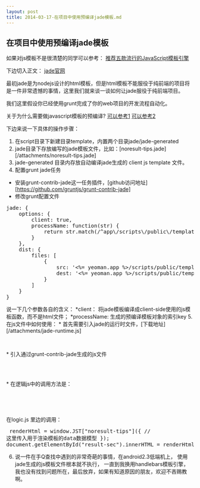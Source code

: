 ```yaml
---
layout: post
title: 2014-03-17-在项目中使用预编译jade模板.md
---
```


## 在项目中使用预编译jade模板
如果对js模板不是很清楚的同学可以参考： [推荐五款流行的JavaScript模板引擎](/all/web/2014/03/16/推荐五款流行的JavaScript模板引擎.html)

下边切入正文： [jade官网](http://jade-lang.com/)

最初jade是为nodejs设计的html模板，但是html模板不能服役于纯前端的项目将是一件非常遗憾的事情，这里我们就来谈一谈如何让jade服役于纯前端项目。

我们这里假设你已经使用grunt完成了你的web项目的开发流程自动化。

关于为什么需要做javascript模板的预编译?
[可以参考1](http://lostechies.com/derickbailey/2012/04/10/javascript-performance-pre-compiling-and-caching-html-templates/)
[可以参考2](http://stackoverflow.com/questions/13536262/what-is-javascript-template-precompiling)

下边来说一下具体的操作步骤：
1. 在script目录下新建目录template，内置两个目录jade/jade-generated
2. jade目录下存放编写的jade模板文件，比如：[noresult-tips.jade][/attachments/noresult-tips.jade]
3. jade-generated 目录内存放自动编译jade生成的 client js template 文件。
4. 配置grunt jade任务
* 安装grunt-contrib-jade这一任务插件，[github访问地址][https://github.com/gruntjs/grunt-contrib-jade]
* 修改grunt配置文件
<pre class="brush: js">
jade: {
    options: {
        client: true,
        processName: function(str) {
            return str.match(/^app\/scripts\/public\/template\/jade\/(.*)\.jade$/)[1];
        }
    },
    dist: {
        files: [
            {
                src: '<%= yeoman.app %>/scripts/public/template/jade/noresult-tips.jade',
                dest: '<%= yeoman.app %>/scripts/public/template/jade-generated/noresult-tips.js'
            }
        ]
    }
}
</pre>
说一下几个参数各自的含义：
    *client： 将jade模板编译成client-side使用的js模板函数，而不是html文件；
    *processName: 生成的预编译模板对象的索引key
5. 在js文件中如何使用：
    * 首先需要引入jade的运行时文件，[下载地址][/attachments/jade-runtime.js]
        <pre class="brush: js">
            <script src="scripts/public/template/jade/jade-runtime.js"></script>
        </pre>
    * 引入通过grunt-contrib-jade生成的js文件
        <pre class="brush: js">
            <script src="scripts/public/template/jade/jade-runtime.js"></script>
            <script src="scripts/public/template/jade-generated/noresult-tips.js"></script>
        </pre>
    * 在逻辑js中的调用方法是：
        <pre class="brush: js">
            <script src="scripts/public/template/jade/jade-runtime.js"></script>
            <script src="scripts/public/template/jade-generated/noresult-tips.js"></script>
            <script src="scripts/logic.js"></script>
        </pre>
        在logic.js 里边的调用：
        <pre class="brush: js">
            renderHtml = window.JST["noresult-tips"]({
                // 这里传入用于渲染模板的data数据模型
            });
            document.getElementById("result-sec").innerHTML = renderHtml
        </pre>

6. 说一件在手Q查找中遇到的非常奇葩的事情，在android2.3低端机上， 使用jade生成的js模板文件根本就不执行， 一直到我换用handlebars模板引擎，我也没有找到问题所在，最后放弃，如果有知道原因的朋友，欢迎不吝赐教啊。






